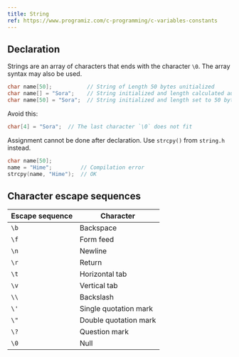 ```yaml
---
title: String
ref: https://www.programiz.com/c-programming/c-variables-constants
---
```


## Declaration

Strings are an array of characters that ends with the character `\0`.
The array syntax may also be used.

```c
char name[50];           // String of Length 50 bytes unitialized
char name[] = "Sora";    // String initialized and length calculated automatically
char name[50] = "Sora";  // String initialized and length set to 50 bytes
```

Avoid this:

```c
char[4] = "Sora";  // The last character `\0` does not fit
```

Assignment cannot be done after declaration.
Use `strcpy()` from `string.h` instead.

```c
char name[50];
name = "Hime";         // Compilation error
strcpy(name, "Hime");  // OK
```

## Character escape sequences

| Escape sequence | Character |
| --- | --- |
| `\b` | Backspace |
| `\f` | Form feed |
| `\n` | Newline |
| `\r` | Return |
| `\t` | Horizontal tab |
| `\v` | Vertical tab |
| `\\` | Backslash |
| `\'` | Single quotation mark |
| `\"` | Double quotation mark |
| `\?` | Question mark |
| `\0` | Null |

